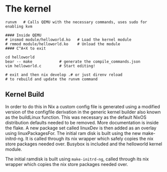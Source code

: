 # The kernel

```
runvm   # Calls QEMU with the necessary commands, uses sudo for enabling kvm

#### Inside QEMU
# insmod module/helloworld.ko   # Load the kernel module
# rmmod module/helloworld.ko    # Unload the module
#### C^A+X to exit

cd helloworld
bear -- make            # generate the compile_commands.json
vim helloworld.c        # Start editing!

# exit and then nix develop .# or just direnv reload
# to rebuild and update the runvm command
```

## Kernel Build

In order to do this in Nix a custom config file is generated using a modified version of the configfile
derivation in the generic kernel builder also known as the buildLinux function.
This was necessary as the default NixOS distribution defaults needed to be removed.
More documentation is inside the flake. A new package set called linuxDev is then added
as an overlay using linuxPackagesFor. The initial ram disk is built using the new make-initrd-ng.
It is called through its nix wrapper which safely copies the nix store packages needed over.
Busybox is included and the helloworld kernel module.

The initial ramdisk is built using `make-initrd-ng`, called through its nix wrapper which copies the
nix store packages needed over.
